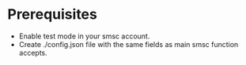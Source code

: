 Prerequisites
=============

* Enable test mode in your smsc account.
* Create ./config.json file with the same fields as main smsc function accepts.
